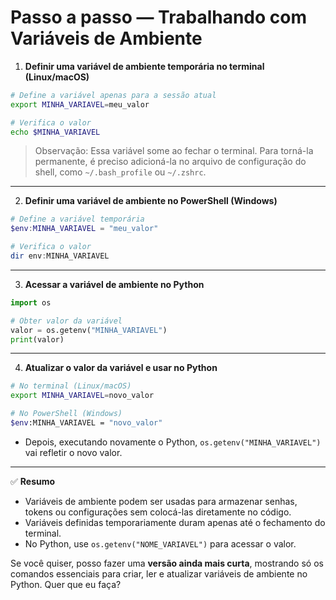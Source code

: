 # Passo a passo — Trabalhando com Variáveis de Ambiente

1. **Definir uma variável de ambiente temporária no terminal (Linux/macOS)**

```bash
# Define a variável apenas para a sessão atual
export MINHA_VARIAVEL=meu_valor

# Verifica o valor
echo $MINHA_VARIAVEL
```

> Observação: Essa variável some ao fechar o terminal. Para torná-la permanente, é preciso adicioná-la no arquivo de configuração do shell, como `~/.bash_profile` ou `~/.zshrc`.

---

2. **Definir uma variável de ambiente no PowerShell (Windows)**

```powershell
# Define a variável temporária
$env:MINHA_VARIAVEL = "meu_valor"

# Verifica o valor
dir env:MINHA_VARIAVEL
```

---

3. **Acessar a variável de ambiente no Python**

```python
import os

# Obter valor da variável
valor = os.getenv("MINHA_VARIAVEL")
print(valor)
```

---

4. **Atualizar o valor da variável e usar no Python**

```bash
# No terminal (Linux/macOS)
export MINHA_VARIAVEL=novo_valor

# No PowerShell (Windows)
$env:MINHA_VARIAVEL = "novo_valor"
```

* Depois, executando novamente o Python, `os.getenv("MINHA_VARIAVEL")` vai refletir o novo valor.

---

✅ **Resumo**

* Variáveis de ambiente podem ser usadas para armazenar senhas, tokens ou configurações sem colocá-las diretamente no código.
* Variáveis definidas temporariamente duram apenas até o fechamento do terminal.
* No Python, use `os.getenv("NOME_VARIAVEL")` para acessar o valor.

Se você quiser, posso fazer uma **versão ainda mais curta**, mostrando só os comandos essenciais para criar, ler e atualizar variáveis de ambiente no Python. Quer que eu faça?

